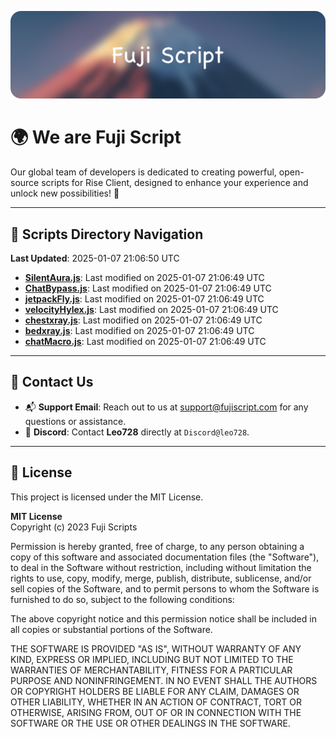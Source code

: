 ![Banner](.github/b.webp)

# 🌍 **We are Fuji Script**

Our global team of developers is dedicated to creating powerful, open-source scripts for Rise Client, designed to enhance your experience and unlock new possibilities! 🌟

---
<!-- SCRIPTS_NAVIGATION_START -->
## 📂 **Scripts Directory Navigation**

**Last Updated**: 2025-01-07 21:06:50 UTC

- **[SilentAura.js](scripts/SilentAura.js)**: Last modified on 2025-01-07 21:06:49 UTC
- **[ChatBypass.js](scripts/ChatBypass.js)**: Last modified on 2025-01-07 21:06:49 UTC
- **[jetpackFly.js](scripts/jetpackFly.js)**: Last modified on 2025-01-07 21:06:49 UTC
- **[velocityHylex.js](scripts/velocityHylex.js)**: Last modified on 2025-01-07 21:06:49 UTC
- **[chestxray.js](scripts/chestxray.js)**: Last modified on 2025-01-07 21:06:49 UTC
- **[bedxray.js](scripts/bedxray.js)**: Last modified on 2025-01-07 21:06:49 UTC
- **[chatMacro.js](scripts/chatMacro.js)**: Last modified on 2025-01-07 21:06:49 UTC

<!-- SCRIPTS_NAVIGATION_END -->

---

## 💬 **Contact Us**  
- 📬 **Support Email**: Reach out to us at [support@fujiscript.com](mailto:support@fujiscript.com) for any questions or assistance.  
- 💬 **Discord**: Contact **Leo728** directly at `Discord@leo728`.

---

## 📜 **License**

This project is licensed under the MIT License.  

**MIT License**  
Copyright (c) 2023 Fuji Scripts  

Permission is hereby granted, free of charge, to any person obtaining a copy of this software and associated documentation files (the "Software"), to deal in the Software without restriction, including without limitation the rights to use, copy, modify, merge, publish, distribute, sublicense, and/or sell copies of the Software, and to permit persons to whom the Software is furnished to do so, subject to the following conditions:  

The above copyright notice and this permission notice shall be included in all copies or substantial portions of the Software.  

THE SOFTWARE IS PROVIDED "AS IS", WITHOUT WARRANTY OF ANY KIND, EXPRESS OR IMPLIED, INCLUDING BUT NOT LIMITED TO THE WARRANTIES OF MERCHANTABILITY, FITNESS FOR A PARTICULAR PURPOSE AND NONINFRINGEMENT. IN NO EVENT SHALL THE AUTHORS OR COPYRIGHT HOLDERS BE LIABLE FOR ANY CLAIM, DAMAGES OR OTHER LIABILITY, WHETHER IN AN ACTION OF CONTRACT, TORT OR OTHERWISE, ARISING FROM, OUT OF OR IN CONNECTION WITH THE SOFTWARE OR THE USE OR OTHER DEALINGS IN THE SOFTWARE.  
